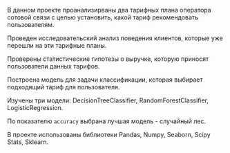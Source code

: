 В данном проекте проанализирваны два тарифных плана оператора сотовой связи с целью установить, какой тариф рекомендовать пользователям.

Проведен исследовательский анализ поведения клиентов, которые уже перешли на эти тарифные планы. 

Проверены статистические гипотезы о выручке, которую приносят пользователи данных тарифов.

Построена модель для задачи классификации, которая выбирает подходящий тариф для пользователя.

Изучены три модели: DecisionTreeClassifier, RandomForestClassifier, LogisticRegression.
    
По показателю `accuracy` выбрана лучшая модель - случайный лес.

В проекте использованы библиотеки Pandas, Numpy, Seaborn, Scipy Stats, Sklearn.
